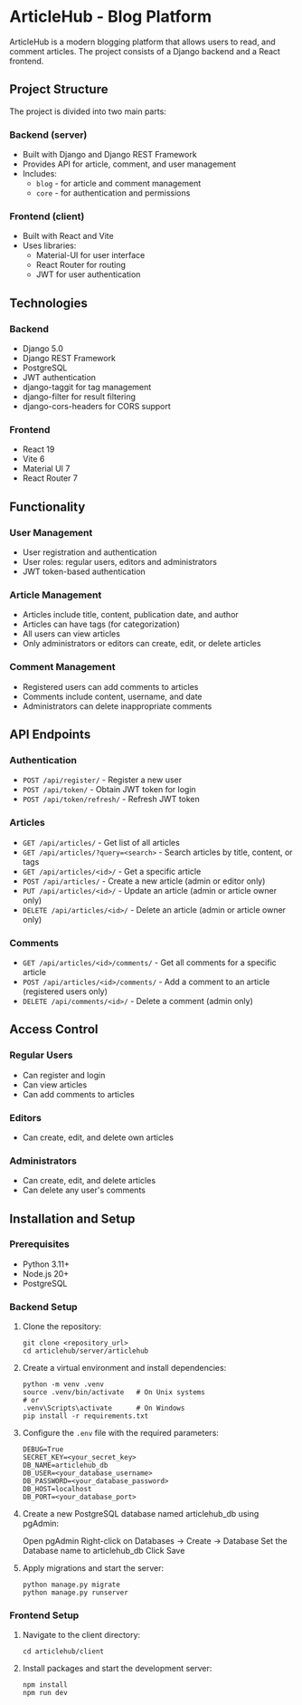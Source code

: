 # ArticleHub - Blog Platform

ArticleHub is a modern blogging platform that allows users to read, and comment articles. The project consists of a Django backend and a React frontend.

## Project Structure

The project is divided into two main parts:

### Backend (server)

- Built with Django and Django REST Framework
- Provides API for article, comment, and user management
- Includes:
  - `blog` - for article and comment management
  - `core` - for authentication and permissions

### Frontend (client)

- Built with React and Vite
- Uses libraries:
  - Material-UI for user interface
  - React Router for routing
  - JWT for user authentication

## Technologies

### Backend

- Django 5.0
- Django REST Framework
- PostgreSQL
- JWT authentication
- django-taggit for tag management
- django-filter for result filtering
- django-cors-headers for CORS support

### Frontend

- React 19
- Vite 6
- Material UI 7
- React Router 7

## Functionality

### User Management

- User registration and authentication
- User roles: regular users, editors and administrators
- JWT token-based authentication

### Article Management

- Articles include title, content, publication date, and author
- Articles can have tags (for categorization)
- All users can view articles
- Only administrators or editors can create, edit, or delete articles

### Comment Management

- Registered users can add comments to articles
- Comments include content, username, and date
- Administrators can delete inappropriate comments

## API Endpoints

### Authentication

- `POST /api/register/` - Register a new user
- `POST /api/token/` - Obtain JWT token for login
- `POST /api/token/refresh/` - Refresh JWT token

### Articles

- `GET /api/articles/` - Get list of all articles
- `GET /api/articles/?query=<search>` - Search articles by title, content, or tags
- `GET /api/articles/<id>/` - Get a specific article
- `POST /api/articles/` - Create a new article (admin or editor only)
- `PUT /api/articles/<id>/` - Update an article (admin or article owner only)
- `DELETE /api/articles/<id>/` - Delete an article (admin or article owner only)

### Comments

- `GET /api/articles/<id>/comments/` - Get all comments for a specific article
- `POST /api/articles/<id>/comments/` - Add a comment to an article (registered users only)
- `DELETE /api/comments/<id>/` - Delete a comment (admin only)

## Access Control

### Regular Users

- Can register and login
- Can view articles
- Can add comments to articles

### Editors

- Can create, edit, and delete own articles

### Administrators

- Can create, edit, and delete articles
- Can delete any user's comments

## Installation and Setup

### Prerequisites

- Python 3.11+
- Node.js 20+
- PostgreSQL

### Backend Setup

1. Clone the repository:

   ```
   git clone <repository_url>
   cd articlehub/server/articlehub
   ```

2. Create a virtual environment and install dependencies:

   ```
   python -m venv .venv
   source .venv/bin/activate   # On Unix systems
   # or
   .venv\Scripts\activate      # On Windows
   pip install -r requirements.txt
   ```

3. Configure the `.env` file with the required parameters:

   ```
   DEBUG=True
   SECRET_KEY=<your_secret_key>
   DB_NAME=articlehub_db
   DB_USER=<your_database_username>
   DB_PASSWORD=<your_database_password>
   DB_HOST=localhost
   DB_PORT=<your_database_port>
   ```

4. Create a new PostgreSQL database named articlehub_db using pgAdmin:

   Open pgAdmin
   Right-click on Databases → Create → Database
   Set the Database name to articlehub_db
   Click Save

5. Apply migrations and start the server:

   ```
   python manage.py migrate
   python manage.py runserver
   ```

### Frontend Setup

1. Navigate to the client directory:

   ```
   cd articlehub/client
   ```

2. Install packages and start the development server:
   ```
   npm install
   npm run dev
   ```
